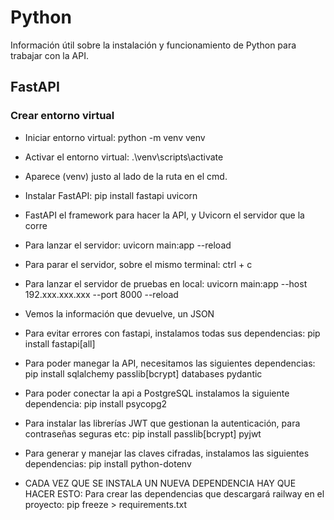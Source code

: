 # Python
Información útil sobre la instalación y funcionamiento de Python para trabajar con la API.

## FastAPI
### Crear entorno virtual
- Iniciar entorno virtual: 
python -m venv venv

- Activar el entorno virtual:
.\venv\scripts\activate

- Aparece (venv) justo al lado de la ruta en el cmd.
- Instalar FastAPI:
pip install fastapi uvicorn

- FastAPI el framework para hacer la API, y Uvicorn el servidor que la corre

- Para lanzar el servidor:
uvicorn main:app --reload

- Para parar el servidor, sobre el mismo terminal:
ctrl + c

- Para lanzar el servidor de pruebas en local:
uvicorn main:app --host 192.xxx.xxx.xxx --port 8000 --reload

- Vemos la información que devuelve, un JSON

- Para evitar errores con fastapi, instalamos todas sus dependencias:
pip install fastapi[all]

- Para poder manegar la API, necesitamos las siguientes dependencias:
pip install sqlalchemy passlib[bcrypt] databases pydantic

- Para poder conectar la api a PostgreSQL instalamos la siguiente dependencia:
pip install psycopg2

- Para instalar las librerías JWT que gestionan la autenticación, para contraseñas seguras etc:
pip install passlib[bcrypt] pyjwt

- Para generar y manejar las claves cifradas, instalamos las siguientes dependencias:
pip install python-dotenv

- CADA VEZ QUE SE INSTALA UN NUEVA DEPENDENCIA HAY QUE HACER ESTO:
    Para crear las dependencias que descargará railway en el proyecto:
        pip freeze > requirements.txt